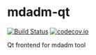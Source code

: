 # mdadm-qt 
[![Build Status](https://travis-ci.org/Kicer86/mdadm-qt.svg?branch=master)](https://travis-ci.org/Kicer86/mdadm-qt) 
[![codecov.io](https://codecov.io/gh/Kicer86/mdadm-qt/coverage.svg?branch=master)](https://codecov.io/gh/Kicer86/mdadm-qt)

Qt frontend for mdadm tool
